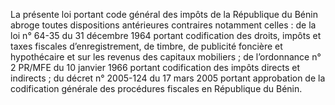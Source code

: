 La présente loi portant code général des impôts de la République du Bénin abroge toutes dispositions antérieures contraires notamment celles :
de la loi n° 64-35 du 31 décembre 1964 portant codification des droits, impôts et taxes fiscales d’enregistrement, de timbre, de publicité foncière et hypothécaire et sur les revenus des capitaux mobiliers ;
de l’ordonnance n° 2 PR/MFE du 10 janvier 1966 portant codification des impôts directs et indirects ;
du décret n° 2005-124 du 17 mars 2005 portant approbation de la codification générale des procédures fiscales en République du Bénin.